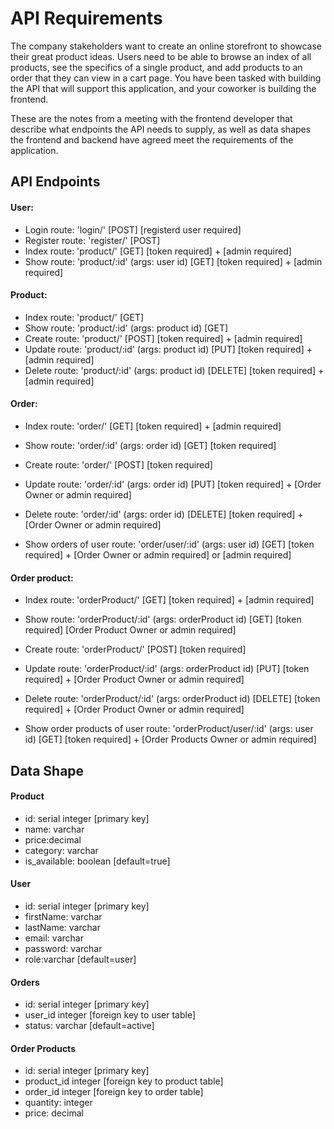 # API Requirements
The company stakeholders want to create an online storefront to showcase their great product ideas. Users need to be able to browse an index of all products, see the specifics of a single product, and add products to an order that they can view in a cart page. You have been tasked with building the API that will support this application, and your coworker is building the frontend.

These are the notes from a meeting with the frontend developer that describe what endpoints the API needs to supply, as well as data shapes the frontend and backend have agreed meet the requirements of the application. 

## API Endpoints

#### User:

- Login route: 'login/' [POST] [registerd user required]
- Register route: 'register/' [POST]
- Index route: 'product/' [GET] [token required] + [admin required]
- Show route: 'product/:id' (args: user id) [GET] [token required] + [admin required]

#### Product:

- Index route: 'product/' [GET] 
- Show route: 'product/:id' (args: product id) [GET]
- Create route: 'product/' [POST] [token required] + [admin required]
- Update route: 'product/:id' (args: product id) [PUT] [token required] + [admin required]
- Delete route: 'product/:id' (args: product id) [DELETE] [token required] + [admin required]

#### Order:

- Index route: 'order/' [GET] [token required] + [admin required]
- Show route: 'order/:id' (args: order id) [GET] [token required]
- Create route: 'order/' [POST]  [token required]
- Update route: 'order/:id' (args: order id) [PUT] [token required] + [Order Owner or admin required]
- Delete route: 'order/:id' (args: order id) [DELETE] [token required] + [Order Owner or admin required]

- Show orders of user route: 'order/user/:id' (args: user id) [GET]  [token required] + [Order Owner or admin required] or [admin required]

#### Order product:

- Index route: 'orderProduct/' [GET] [token required] + [admin required]
- Show route: 'orderProduct/:id' (args: orderProduct id) [GET] [token required] [Order Product Owner or admin required]
- Create route: 'orderProduct/' [POST]  [token required]
- Update route: 'orderProduct/:id' (args: orderProduct id) [PUT] [token required] + [Order Product Owner or admin required]
- Delete route: 'orderProduct/:id' (args: orderProduct id) [DELETE] [token required] + [Order Product Owner or admin required]

- Show order products of user route: 'orderProduct/user/:id' (args: user id) [GET]  [token required] + [Order Products Owner or admin required]

## Data Shape
#### Product
-  id: serial integer [primary key]
- name: varchar
- price:decimal
- category: varchar
- is_available: boolean [default=true]

#### User
- id: serial integer [primary key]
- firstName: varchar
- lastName: varchar
- email: varchar
- password: varchar
- role:varchar [default=user]

#### Orders
- id: serial integer [primary key]
- user_id integer [foreign key to user table]
- status: varchar [default=active]

#### Order Products
- id: serial integer [primary key]
- product_id integer [foreign key to product table]
- order_id integer [foreign key to order table]
- quantity: integer
- price: decimal
